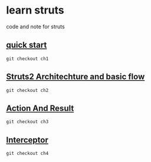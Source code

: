 # learn struts
code and note for struts
## [quick start](https://github.com/buniaowanfeng/LearnStruts2/tree/ch1)
```
git checkout ch1 
```
## [Struts2 Architechture and basic flow](https://github.com/buniaowanfeng/LearnStruts2/tree/ch2)
```
git checkout ch2
```
## [Action And Result](https://github.com/buniaowanfeng/LearnStruts2/tree/ch3)
```
git checkout ch3
```
## [Interceptor](https://github.com/buniaowanfeng/LearnStruts2/tree/ch4)
```
git checkout ch4
```
